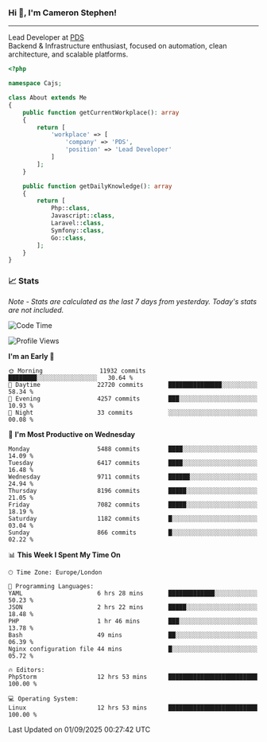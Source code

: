 ### Hi 👋, I'm Cameron Stephen!

---

Lead Developer at [PDS](https://prindatasolutions.co.uk)  
Backend & Infrastructure enthusiast, focused on automation, clean architecture, and scalable platforms.


```php
<?php

namespace Cajs;

class About extends Me
{
    public function getCurrentWorkplace(): array
    {
        return [
            'workplace' => [
                'company' => 'PDS',
                'position' => 'Lead Developer'
            ]
        ];
    }

    public function getDailyKnowledge(): array
    {
        return [
            Php::class,
            Javascript::class,
            Laravel::class,
            Symfony::class,
            Go::class,
        ];
    }
}
```

### 📈 Stats
<p><em>Note - Stats are calculated as the last 7 days from yesterday. Today's stats are not included.</em></p>


<!--START_SECTION:waka-->
![Code Time](http://img.shields.io/badge/Code%20Time-4%2C668%20hrs%2021%20mins-blue)

![Profile Views](http://img.shields.io/badge/Profile%20Views-0-blue)

**I'm an Early 🐤** 

```text
🌞 Morning                11932 commits       ████████░░░░░░░░░░░░░░░░░   30.64 % 
🌆 Daytime                22720 commits       ███████████████░░░░░░░░░░   58.34 % 
🌃 Evening                4257 commits        ███░░░░░░░░░░░░░░░░░░░░░░   10.93 % 
🌙 Night                  33 commits          ░░░░░░░░░░░░░░░░░░░░░░░░░   00.08 % 
```
📅 **I'm Most Productive on Wednesday** 

```text
Monday                   5488 commits        ████░░░░░░░░░░░░░░░░░░░░░   14.09 % 
Tuesday                  6417 commits        ████░░░░░░░░░░░░░░░░░░░░░   16.48 % 
Wednesday                9711 commits        ██████░░░░░░░░░░░░░░░░░░░   24.94 % 
Thursday                 8196 commits        █████░░░░░░░░░░░░░░░░░░░░   21.05 % 
Friday                   7082 commits        █████░░░░░░░░░░░░░░░░░░░░   18.19 % 
Saturday                 1182 commits        █░░░░░░░░░░░░░░░░░░░░░░░░   03.04 % 
Sunday                   866 commits         █░░░░░░░░░░░░░░░░░░░░░░░░   02.22 % 
```


📊 **This Week I Spent My Time On** 

```text
🕑︎ Time Zone: Europe/London

💬 Programming Languages: 
YAML                     6 hrs 28 mins       █████████████░░░░░░░░░░░░   50.23 % 
JSON                     2 hrs 22 mins       █████░░░░░░░░░░░░░░░░░░░░   18.48 % 
PHP                      1 hr 46 mins        ███░░░░░░░░░░░░░░░░░░░░░░   13.78 % 
Bash                     49 mins             ██░░░░░░░░░░░░░░░░░░░░░░░   06.39 % 
Nginx configuration file 44 mins             █░░░░░░░░░░░░░░░░░░░░░░░░   05.72 % 

🔥 Editors: 
PhpStorm                 12 hrs 53 mins      █████████████████████████   100.00 % 

💻 Operating System: 
Linux                    12 hrs 53 mins      █████████████████████████   100.00 % 
```


 Last Updated on 01/09/2025 00:27:42 UTC
<!--END_SECTION:waka-->
